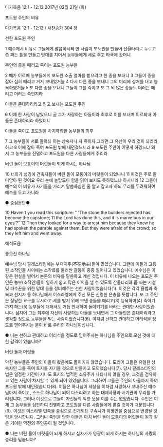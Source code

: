 마가복음 12:1 - 12:12 
2017년 02월 21일 (화)

포도원 주인의 비유 



마가복음 12:1 - 12:12 / 새찬송가 304 장


선한 포도원 주인 

1 예수께서 비유로 그들에게 말씀하시되 한 사람이 포도원을 만들어 산울타리로 두르고 즙 짜는 틀을 만들고 망대를 지어서 농부들에게 세로 주고 타국에 갔더니 

주인의 종을 때리고 죽이는 포도원 농부들 

2 때가 이르매 농부들에게 포도원 소출 얼마를 받으려고 한 종을 보내니 3 그들이 종을 잡아 심히 때리고 거저 보내었거늘 4 다시 다른 종을 보내니 그의 머리에 상처를 내고 능욕하였거늘 5 또 다른 종을 보내니 그들이 그를 죽이고 또 그 외 많은 종들도 더러는 때리고 더러는 죽인지라 

아들은 존대하리라고 믿고 보내는 포도원 주인 

6 이제 한 사람이 남았으니 곧 그가 사랑하는 아들이라 최후로 이를 보내며 이르되내 아들은 존대하리라 하였더니 

아들을 죽이고 포도원을 차지하려한 농부들의 최후 

7 그 농부들이 서로 말하되 이는 상속자니 자 죽이자 그러면 그 유산이 우리 것이 되리라 하고 8 이에 잡아 죽여 포도원 밖에 내던졌느니라 9 포도원 주인이 어떻게 하겠느냐 와서 그 농부들을 진멸하고 포도원을 다른 사람들에게 주리라 

버린 돌이 모퉁이의 머릿돌이 되게 하시는 하나님 

10 너희가 성경에 건축자들이 버린 돌이 모퉁이의 머릿돌이 되었나니 11 이것은 주로 말미암아 된 것이요 우리 눈에 놀랍도다 함을 읽어 보지도 못하였느냐 하시니라 12 그들이 예수의 이 비유가 자기들을 가리켜 말씀하심인 줄 알고 잡고자 하되 무리를 두려워하여 예수를 두고 가니라 

● 중심문단● 

10 Haven't you read this scripture: " 'The stone the builders rejected has become the capstone; 11 the Lord has done this, and it is marvelous in our eyes'?" 12 Then they looked for a way to arrest him because they knew he had spoken the parable against them. But they were afraid of the crowd; so they left him and went away.

해석도움





좋으신 하나님 

예수님 당시 팔레스타인에는 부재지주(不在地主)들이 많았습니다. 그런데 이들과 고용된 소작인들 사이에는 소작료를 둘러싼 갈등이 종종 일어나고 있었습니다. 예수님은 이 같은 현실을 빌어서 본문의 비유를 말씀하고 계신 것입니다. 이 비유에 나오는 포도원 주인은 농부(소작인)들이 일하기 쉽고 많은 이익을 낼 수 있도록 산울타리와 즙 짜는 시설 및 파수꾼을 위한 망대 등을 정비해주는 선한 사람이었습니다(1). 이것은 각각 율법과 축복과 선지자 등 하나님께서 이스라엘에게 주신 모든 신령한 은총을 뜻합니다. 또 그 주인은 정당한 요구를 무시하고 세를 받기 위해 보낸 종들을 때리고(3) 능욕하며(4) 죽이기까지 하는(5) 농부들에 대해서도 거듭 인내하며 돌이키기를 바라는 관대한 사람이었습니다. 심지어 그는 최후에 자신의 사랑하는 아들을 보내면서 그 아들만은 존대하리라고 생각할 정도로 농부들을 믿는 사람이었습니다(6). 이처럼 선하고 관대하고 어리석을 정도로 믿어주시는 분이 바로 우리의 하나님이십니다. 

● 나는 선하고 관대하고 어리석을 정도로 믿어주시는 하나님을 주인으로 모신 것에 대한 감격이 있습니까? 


버린 돌과 머릿돌 

악한 농부들은 주인의 아들이 왔음에도 돌이키지 않았습니다. 도리어 그들은 유일한 상속자인 그를 죽여 토지를 자기들 것으로 만들자고 모의했습니다(7). 당시 팔레스타인의 법은 일정한 기간이 지나도 토지의 법적인 소유주가 나타나지 않을 경우, 그것을 점유하고 있는 사람이 차지할 수 있게 되어 있었습니다. 그리하여 그들은 주인의 아들까지 죽여 포도원 밖에 내던졌습니다(8). 이들은 하나님이 세상을 이처럼 사랑하사 보내주신 예수님마저 죽이고, 스스로 하나님이 되어 다스리려고 하는 대제사장과 서기관의 무리를 가리킵니다. 그러나 이것으로 그들이 자신들의 악한 뜻을 이룰 수는 없었습니다. 주인은 이제 그 농부들을 심판하여 진멸하고 포도원을 다른 사람들에게 맡길 것이기 때문입니다(9). 이것은 이스라엘 민족을 중심으로 전개되던 구속사가 이방인을 중심으로 변경될 것임을 암시합니다. 그러나 죽임을 당한 아들은 마치 버린 돌이 모퉁이의 머릿돌이 됨과 같은 기이한 역전의 주인공이 될 것입니다. 

● 나는 버린 돌이 머릿돌이 되게 하시고 십자가가 영광이 되게 하시는 하나님의 사랑의 승리를 믿습니까?